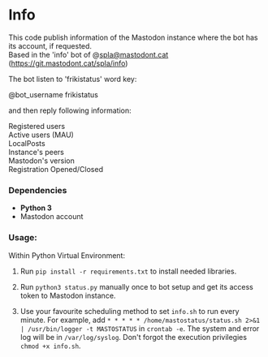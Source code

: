 # Info
This code publish information of the Mastodon instance where the bot has its account, if requested.  
Based in the 'info' bot of @spla@mastodont.cat (https://git.mastodont.cat/spla/info)

The bot listen to 'frikistatus' word key:

@bot_username frikistatus

and then reply following information:  

Registered users  
Active users (MAU)  
LocalPosts  
Instance's peers  
Mastodon's version  
Registration Opened/Closed

### Dependencies

-   **Python 3**
-   Mastodon account

### Usage:

Within Python Virtual Environment:

1. Run `pip install -r requirements.txt` to install needed libraries.  

2. Run `python3 status.py` manually once to bot setup and get its access token to Mastodon instance.

3. Use your favourite scheduling method to set `info.sh` to run every minute. For example, 
   add  `* * * * * /home/mastostatus/status.sh 2>&1 | /usr/bin/logger -t MASTOSTATUS` in 
   `crontab -e`. The system and error log will be in `/var/log/syslog`. Don't forgot the execution 
   privilegies `chmod +x info.sh`.

